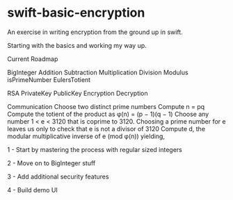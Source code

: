 # swift-basic-encryption
An exercise in writing encryption from the ground up in swift.

Starting with the basics and working my way up.

Current Roadmap
 
 BigInteger
    Addition
    Subtraction
    Multiplication
    Division
    Modulus
    isPrimeNumber
    EulersTotient

 RSA
    PrivateKey
    PublicKey
    Encryption
    Decryption

Communication
    Choose two distinct prime numbers
    Compute n = pq
    Compute the totient of the product as φ(n) = (p − 1)(q − 1)
    Choose any number 1 < e < 3120 that is coprime to 3120. Choosing a prime number for e leaves us only to check that e is not a divisor of 3120
    Compute d, the modular multiplicative inverse of e (mod φ(n)) yielding,

1 - Start by mastering the process with regular sized integers

2 - Move on to BigInteger stuff

3 - Add additional security features

4 - Build demo UI

